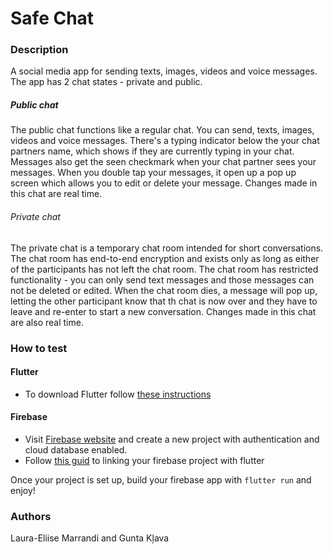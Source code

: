 # Safe Chat

### Description

A social media app for sending texts, images, videos and voice messages. The app has 2 chat states - private and public.

##### Public chat

The public chat functions like a regular chat. You can send, texts, images, videos and voice messages. There's a typing indicator below the your chat partners name, which shows if they are currently typing in your chat. Messages also get the seen checkmark when your chat partner sees your messages. When you double tap your messages, it open up a pop up screen which allows you to edit or delete your message. Changes made in this chat are real time.

###### Private chat

The private chat is a temporary chat room intended for short conversations. The chat room has end-to-end encryption and exists only as long as either of the participants has not left the chat room. The chat room has restricted functionality - you can only send text messages and those messages can not be deleted or edited. When the chat room dies, a message will pop up, letting the other participant know that th chat is now over and they have to leave and re-enter to start a new conversation. Changes made in this chat are also real time.

### How to test

#### Flutter
- To download Flutter follow [these instructions](https://docs.flutter.dev/get-started/install)

#### Firebase
- Visit [Firebase website](https://firebase.google.com/) and create a new project with authentication and cloud database enabled.
- Follow [this guid](https://firebase.google.com/docs/flutter/setup?platform=ios) to linking your firebase project with flutter

Once your project is set up, build your firebase app with ```flutter run``` and enjoy!

### Authors

Laura-Eliise Marrandi and Gunta Kļava